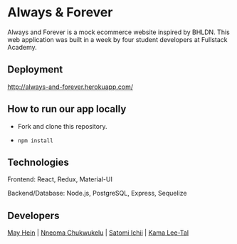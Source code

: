 # Always & Forever

Always and Forever is a mock ecommerce website inspired by BHLDN. This web application was built in a week by four student developers at Fullstack Academy.

## Deployment 

http://always-and-forever.herokuapp.com/

## How to run our app locally

- Fork and clone this repository.

- `npm install`

## Technologies

Frontend: React, Redux, Material-UI

Backend/Database: Node.js, PostgreSQL, Express, Sequelize 

## Developers

[May Hein](https://github.com/mayhein) | [Nneoma Chukwukelu](https://www.linkedin.com/in/nneoma-chukwukelu/) | [Satomi Ichii](https://www.linkedin.com/in/satomi-ichii/) | [Kama Lee-Tal](https://www.linkedin.com/in/kama-lee-tal/)
